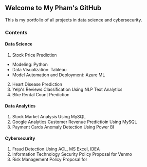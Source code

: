 ## Welcome to My Pham's GitHub

This is my portfolio of all projects in data science and cybersecurity.

### Contents
#### Data Science
1. Stock Price Prediction
- Modeling: Python
- Data Visualization: Tableau
- Model Automation and Deployment: Azure ML
2. Heart Disease Prediction
3. Yelp's Reviews Classification Using NLP Text Analytics
4. Bike Rental Count Prediction

#### Data Analytics
1. Stock Market Analysis Using MySQL
2. Google Analytics Customer Revenue Predictioin Using MySQL
3. Payment Cards Anomaly Detection Using Power BI

#### Cybersecurity
1. Fraud Detection Using ACL, MS Excel, IDEA
2. Information Technology Security Policy Proposal for Venmo
3. Risk Management Policy Proposal for 
